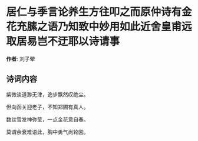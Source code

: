 # 居仁与季言论养生方往叩之而原仲诗有金花充膆之语乃知致中妙用如此近舍皇甫远取居易岂不迂耶以诗请事

**作者**: 刘子翚

## 诗词内容

紫微谈道渺无津，逸步飘然叹绝尘。

但向函关迎老子，不知郑圃有真人。

数丝雪发神弥莹，一点金花意自春。

莫谓余衰难语此，胸中勇气尚轮囷。

